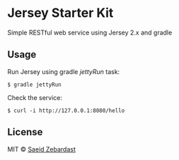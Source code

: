 # Jersey Starter Kit
Simple RESTful web service using Jersey 2.x and gradle


## Usage
Run Jersey using gradle _jettyRun_ task:
```
$ gradle jettyRun
```

Check the service:
```
$ curl -i http://127.0.0.1:8080/hello
```

## License
MIT © [Saeid Zebardast](http://zebardast.com)